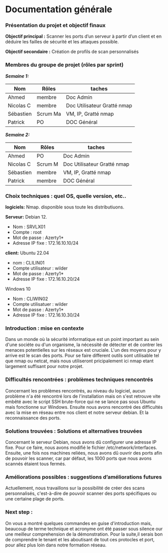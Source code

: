 # Documentation générale 
### Présentation du projet et objectif finaux 
 **Objectif principal :**
Scanner les ports d’un serveur à partir d’un client et en déduire les failles de sécurité et les attaques possible. 

 **Objectif secondaire :**
Création de profils de scan personnalisés
### Membres du groupe de projet (rôles par sprint) 
***Semaine 1:***
 
| Nom       | Rôles    | taches                      |
| --------- | -------- | --------------------------- |
| Ahmed     | membre   | Doc Admin                   |
| Nicolas C | membre   | Doc Utilisateur Gratté nmap |
| Sébastien | Scrum Ma | VM, IP, Gratté nmap         |
| Patrick   | PO       | DOC Général                 |

***Semaine 2:***

| Nom       | Rôles   | taches                      |
| --------- | ------- | --------------------------- |
| Ahmed     | PO      | Doc Admin                   |
| Nicolas C | Scrum M | Doc Utilisateur Gratté nmap |
| Sébastien | membre  | VM, IP, Gratté nmap         |
| Patrick   | membre  | DOC Général                 |

### Choix techniques : quel OS, quelle version, etc.. 
**logiciels:** Nmap.
disponible sous toute les distributiuons.

**Serveur:** Debian 12.
- Nom : SRVLX01
- Compte : root
- Mot de passe : Azerty1*
- Adresse IP fixe : 172.16.10.10/24

**client:**
Ubuntu 22.04
- nom : CLILIN01
- Compte utilisateur : wilder
- Mot de passe : Azerty1*
- Adresse IP fixe : 172.16.10.20/24

Windows 10 
- Nom : CLIWIN02 
- Compte utilisatuer : wilder
- Mot de passe : Azerty1*
- Adresse IP fixe : 172.16.10.30/24

### Introduction : mise en contexte  
Dans un monde où la sécurité informatique est un point important au sein d'une sociéte ou d'un organisme, la nécessité de détecter et de contrer les menaces potentielles sur les réseaux est cruciale. L'un des moyens pour y arrive est le scan des ports. Pour se faire different outils sont utilisable tel que nmap ou netcat, mais nous utiliseront pricipalement ici nmap etant largement suffisant pour notre projet.

### Difficultés rencontrées : problèmes techniques rencontrés 
Concernant les problèmes rencontrés, au niveau du logiciel, aucun problème n'a été rencontré lors de l'installation mais on s'est retrouve vite embêté avec le script SSH brute-force qui ne se lance pas sous Ubuntu mais fonctionne sur Windows. Ensuite nous avons rencontré des difficultés avec la mise en réseau entre nos client et notre serveur debian. Et la reconnaissance des ports.

### Solutions trouvées : Solutions et alternatives trouvées 
Concernant le serveur Debian, nous avons dû configurer une adresse IP fixe. Pour ce faire, nous avons modifié le fichier /etc/network/interfaces. Ensuite, une fois nos machines reliées, nous avons dû ouvrir des ports afin de pouvoir les scanner, car par défaut, les 1000 ports que nous avons scannés étaient tous fermés.
### Améliorations possibles : suggestions d’améliorations futures 
Actuellement, nous travaillons sur la possibilité de créer des scans personnalisés, c'est-à-dire de pouvoir scanner des ports spécifiques ou une certaine plage de ports.

### Next step :
On vous a montré quelques commandes en guise d'introduction mais, beaucoup de terme technique et acronyme ont été passer sous silence our une meilleur comprehension de la démonstration.
Pour la suite,il serais bon de comprendre le tenant et les aboutisant de tout ces protocles et port, pour allez plus loin dans notre formation réseau.
